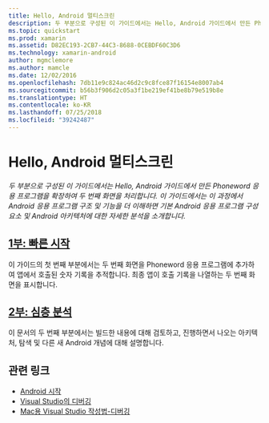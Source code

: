 ```yaml
---
title: Hello, Android 멀티스크린
description: 두 부분으로 구성된 이 가이드에서는 Hello, Android 가이드에서 만든 Phoneword 응용 프로그램을 확장하여 두 번째 화면을 처리합니다. 이 가이드에서는 이 과정에서 Android 응용 프로그램 구조 및 기능을 더 이해하면 기본 Android 응용 프로그램 구성 요소 및 Android 아키텍처에 대한 자세한 분석을 소개합니다.
ms.topic: quickstart
ms.prod: xamarin
ms.assetid: D82EC193-2CB7-44C3-8688-0CEBDF60C3D6
ms.technology: xamarin-android
author: mgmclemore
ms.author: mamcle
ms.date: 12/02/2016
ms.openlocfilehash: 7db11e9c824ac46d2c9c8fce87f16154e8007ab4
ms.sourcegitcommit: b56b3f906d2c05a3f1be219ef41be8b79e519b8e
ms.translationtype: HT
ms.contentlocale: ko-KR
ms.lasthandoff: 07/25/2018
ms.locfileid: "39242487"
---
```

# <a name="hello-android-multiscreen"></a>Hello, Android 멀티스크린

_두 부분으로 구성된 이 가이드에서는 Hello, Android 가이드에서 만든 Phoneword 응용 프로그램을 확장하여 두 번째 화면을 처리합니다. 이 가이드에서는 이 과정에서 Android 응용 프로그램 구조 및 기능을 더 이해하면 기본 Android 응용 프로그램 구성 요소 및 Android 아키텍처에 대한 자세한 분석을 소개합니다._

##  <a name="part-1-quickstartandroidget-startedhello-android-multiscreenhello-android-multiscreen-quickstartmd"></a>[1부: 빠른 시작](~/android/get-started/hello-android-multiscreen/hello-android-multiscreen-quickstart.md)

이 가이드의 첫 번째 부분에서는 두 번째 화면을 Phoneword 응용 프로그램에 추가하여 앱에서 호출된 숫자 기록을 추적합니다. 최종 앱이 호출 기록을 나열하는 두 번째 화면을 표시합니다.

##  <a name="part-2-deep-diveandroidget-startedhello-android-multiscreenhello-android-multiscreen-deepdivemd"></a>[2부: 심층 분석](~/android/get-started/hello-android-multiscreen/hello-android-multiscreen-deepdive.md)

이 문서의 두 번째 부분에서는 빌드한 내용에 대해 검토하고, 진행하면서 나오는 아키텍처, 탐색 및 다른 새 Android 개념에 대해 설명합니다.


## <a name="related-links"></a>관련 링크

- [Android 시작](http://developer.android.com/training/index.html)
- [Visual Studio의 디버깅](https://docs.microsoft.com/visualstudio/debugger/)
- [Mac용 Visual Studio 작성법-디버깅](https://github.com/xamarin/recipes/tree/master/Recipes/cross-platform/ide/debugging)
